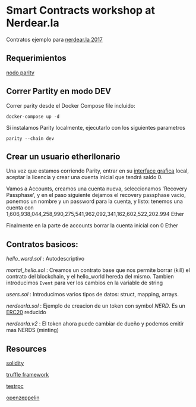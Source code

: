 # Smart Contracts workshop at Nerdear.la

Contratos ejemplo para [nerdear.la 2017](https://nerdear.la)

## Requerimientos
[nodo parity](https://github.com/paritytech/parity)

## Correr Partity en modo DEV

Correr parity desde el Docker Compose file incluido:

`docker-compose up -d`

Si instalamos Parity localmente, ejecutarlo con los siguientes parametros

`parity --chain dev`

## Crear un usuario etherllonario

Una vez que estamos corriendo Parity, entrar en su [interface grafica](http://127.0.0.1:8180) local,
aceptar la licencia y crear una cuenta inicial que tendrá saldo 0.

Vamos a Accounts, creamos una cuenta nueva, seleccionamos 'Recovery Passphase', y en el paso siguiente
dejamos el recovery passphase vacio, ponemos un nombre y un password para la cuenta, y listo:
tenemos una cuenta con 1,606,938,044,258,990,275,541,962,092,341,162,602,522,202.994 Ether

Finalmente en la parte de accounts borrar la cuenta inicial con 0 Ether

## Contratos basicos:

*hello_word.sol*   : Autodescriptivo

*mortal_hello.sol* : Creamos un contrato base que nos permite borrar (kill) el contrato del blockchain, y el hello_world hereda del mismo. Tambien introducimos `Event` para ver los cambios en la variable de string

*users.sol*     : Introducimos varios tipos de datos: struct, mapping, arrays.

*nerdearla.sol* : Ejemplo de creacion de un token con symbol *NERD*. Es un [ERC20](https://theethereum.wiki/w/index.php/ERC20_Token_Standard) reducido

*nerdearla.v2*  : El token ahora puede cambiar de dueño y podemos emitir mas NERDS (minting)


## Resources
[solidity](https://solidity.readthedocs.io/en/latest/index.html)

[truffle framework](http://truffleframework.com/)

[testrpc](https://github.com/ethereumjs/testrpc)

[openzeppelin](https://github.com/OpenZeppelin/zeppelin-solidity)
